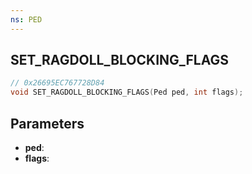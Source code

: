 ```yaml
---
ns: PED
---
```

## SET_RAGDOLL_BLOCKING_FLAGS

```c
// 0x26695EC767728D84
void SET_RAGDOLL_BLOCKING_FLAGS(Ped ped, int flags);
```

## Parameters
* **ped**:
* **flags**:
